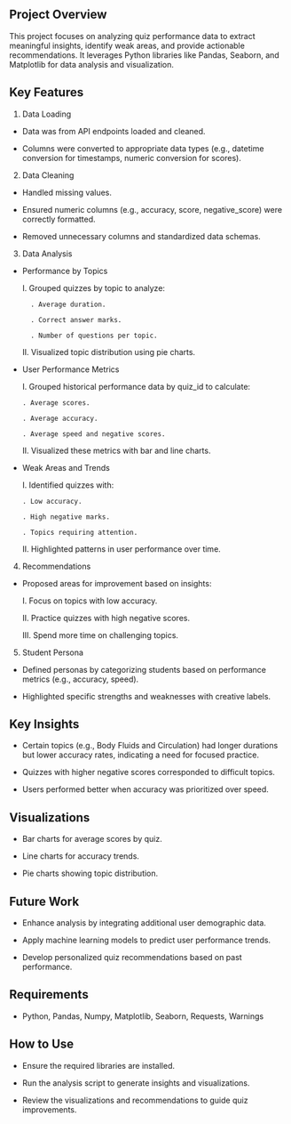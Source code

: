 
## Project Overview

This project focuses on analyzing quiz performance data to extract meaningful insights, identify weak areas, and provide actionable recommendations. It leverages Python libraries like Pandas, Seaborn, and Matplotlib for data analysis and visualization.

## Key Features

1. Data Loading

- Data was from API endpoints loaded and cleaned.

- Columns were converted to appropriate data types (e.g., datetime conversion for timestamps, numeric conversion for scores).

2. Data Cleaning

- Handled missing values.

- Ensured numeric columns (e.g., accuracy, score, negative_score) were correctly formatted.

- Removed unnecessary columns and standardized data schemas.

3. Data Analysis

- Performance by Topics

    I. Grouped quizzes by topic to analyze:

        . Average duration.

        . Correct answer marks.

        . Number of questions per topic.

    II. Visualized topic distribution using pie charts.

 - User Performance Metrics

    I. Grouped historical performance data by quiz_id to calculate:

       . Average scores.

       . Average accuracy.

       . Average speed and negative scores.

    II. Visualized these metrics with bar and line charts.

- Weak Areas and Trends

    I. Identified quizzes with:

      . Low accuracy.

      . High negative marks.

      . Topics requiring attention.

    II. Highlighted patterns in user performance over time.

4. Recommendations

- Proposed areas for improvement based on insights:

    I. Focus on topics with low accuracy.

    II. Practice quizzes with high negative scores.

    III. Spend more time on challenging topics.

5. Student Persona

- Defined personas by categorizing students based on performance metrics (e.g., accuracy, speed).

- Highlighted specific strengths and weaknesses with creative labels.
## Key Insights

- Certain topics (e.g., Body Fluids and Circulation) had longer durations but lower accuracy rates, indicating a need for focused practice.

- Quizzes with higher negative scores corresponded to difficult topics.

- Users performed better when accuracy was prioritized over speed.
## Visualizations

- Bar charts for average scores by quiz.

- Line charts for accuracy trends.

- Pie charts showing topic distribution.
## Future Work

- Enhance analysis by integrating additional user demographic data.

- Apply machine learning models to predict user performance trends.

- Develop personalized quiz recommendations based on past performance.
## Requirements

- Python, Pandas, Numpy, Matplotlib, Seaborn, Requests, Warnings
## How to Use

- Ensure the required libraries are installed.

- Run the analysis script to generate insights and visualizations.

- Review the visualizations and recommendations to guide quiz improvements.